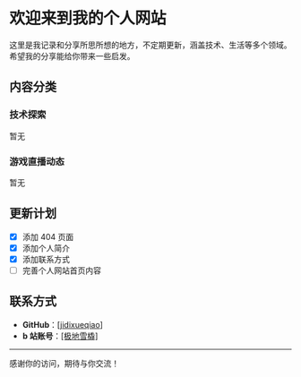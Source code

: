 # 欢迎来到我的个人网站

这里是我记录和分享所思所想的地方，不定期更新，涵盖技术、生活等多个领域。希望我的分享能给你带来一些启发。

## 内容分类

### 技术探索

暂无

### 游戏直播动态

暂无

## 更新计划

- [x] 添加 404 页面
- [x] 添加个人简介
- [x] 添加联系方式
- [ ] 完善个人网站首页内容

## 联系方式

- **GitHub**：[[jidixueqiao](https://github.com/jidixueqiao)]
- **b 站账号**：[[极地雪橇]](https://space.bilibili.com/21432300)

---

感谢你的访问，期待与你交流！
